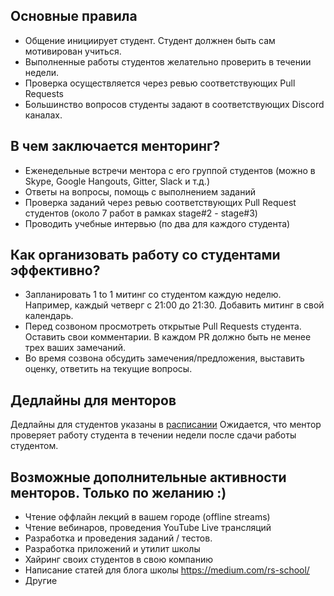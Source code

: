 ## Основные правила
- Общение инициирует студент. Студент должнен быть сам мотивирован учиться. 
- Выполненные работы студентов желательно проверить в течении недели.
- Проверка осуществляется через ревью соответствующих Pull Requests
- Большинство вопросов студенты задают в соответствующих Discord каналах.

## В чем заключается менторинг?
- Еженедельные встречи ментора c его группой студентов (можно в Skype, Google Hangouts, Gitter, Slack и т.д.)
- Ответы на вопросы, помощь с выполнением заданий
- Проверка заданий через ревью соответствующих Pull Request студентов (около 7 работ в рамках stage#2 - stage#3)
- Проводить учебные интервью (по два для каждого студента)

## Как организовать работу со студентами эффективно?
- Запланировать 1 to 1 митинг со студентом каждую неделю. Например, каждый четверг с 21:00 до 21:30. Добавить митинг в свой календарь.
- Перед созвоном просмотреть открытые Pull Requests студента. Оставить свои комментарии. В каждом PR должно быть не менее трех ваших замечаний. 
- Во время созвона обсудить замечения/предложения, выставить оценку, ответить на текущие вопросы. 

## Дедлайны для менторов 
Дедлайны для студентов указаны в [расписании](https://docs.google.com/spreadsheets/d/1oM2O8DtjC0HodB3j7hcIResaWBw8P18tXkOl1ymelvE/edit#gid=1509181302)
Ожидается, что ментор проверяет работу студента в течении недели после сдачи работы студентом.

## Возможные дополнительные активности менторов. Только по желанию :)
- Чтение оффлайн лекций в вашем городе (offline streams)
- Чтение вебинаров, проведения YouTube Live трансляций
- Разработка и проведения заданий / тестов.
- Разработка приложений и утилит школы
- Хайринг своих студентов в свою компанию
- Написание статей для блога школы https://medium.com/rs-school/
- Другие
